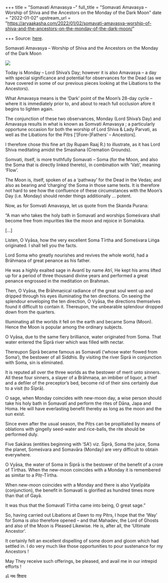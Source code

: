 +++
title = "Somavati Amavasya –"
full_title = "Somavati Amavasya – Worship of Shiva and the Ancestors on the Monday of the Dark Moon"
date = "2022-01-02"
upstream_url = "https://aryaakasha.com/2022/01/02/somavati-amavasya-worship-of-shiva-and-the-ancestors-on-the-monday-of-the-dark-moon/"

+++
Source: [here](https://aryaakasha.com/2022/01/02/somavati-amavasya-worship-of-shiva-and-the-ancestors-on-the-monday-of-the-dark-moon/).

Somavati Amavasya – Worship of Shiva and the Ancestors on the Monday of the Dark Moon

![](https://aryaakasha.files.wordpress.com/2022/01/rupam-raaj-r-mahakaal3-custom-1.jpg?w=809)

Today is Monday – Lord Shiva’s Day; however it is also Amavasya – a day
with special significance and potential for observances for the Dead (as
we have covered in some of our previous pieces looking at the Libations
to the Ancestors).

What Amavasya means is the ‘Dark’ point of the Moon’s 28-day cycle –
where it is immediately prior to, and about to reach full occlusion
afore it begins to lighten again.

The conjunction of these two observances, Monday (Lord Shiva’s Day) and
Amavasya results in what is known as Somvati Amavasya ; a particularly
opportune occasion for both the worship of Lord Shiva & Lady Parvati, as
well as the Libations for the Pitrs \[‘\[Fore-\]Fathers’ – Ancestors\].

I therefore chose this fine art (by Rupam Raaj R.) to illustrate, as it
has Lord Shiva meditating amidst the Smashana (Cremation Grounds).

Somvati, itself, is more truthfully Somavati – Soma (for the Moon, and
also the Soma that is directly linked thereto), in combination with
‘Vati’, meaning ‘Flow’.

The Moon is, itself, spoken of as a ‘pathway’ for the Dead in the Vedas;
and also as bearing and ‘charging’ the Soma in those same texts. It is
therefore not hard to see how the confluence of these circumstances with
the Moon’s Day (i.e. Monday) should render things additionally … potent.

Now, as for Somvati Amavasya, let us quote from the Skanda Purana:

“A man who takes the holy bath in Somavatī and worships Someśvara shall
become free from impurities like the moon and rejoice in Somaloka.

\[…\]

Listen, O Vyāsa, how the very excellent Soma Tīrtha and Someśvara Liṅga
originated. I shall tell you the facts.

Lord Soma who greatly nourishes and revives the whole world, had a
Brāhmaṇa of great penance as his father.

He was a highly exalted sage in Avantī by name Atrī, He kept his arms
lifted up for a period of three thousand divine years and performed a
great penance engrossed in the meditation on Brahman.

Then, O Vyāsa, the Brāhmaṇical radiance of the great soul went up and
dripped through his eyes illuminating the ten directions. On seeing the
splendour enveloping the ten direction, O Vyāsa, the directions
themselves found it difficult to contain it. Thereupon, the unbearable
splendour dropped down from the quarters.

Illuminating all the worlds it fell on the earth and became Soma (Moon).
Hence the Moon is popular among the ordinary subjects.

O Vyāsa, due to the same fiery brilliance, water originated from Soma.
That water entered the Śiprā river which was filled with nectar.

Thereupon Śiprā became famous as Somavatī (‘whose water flowed from
Soma’), the bestower of all Siddhis. By visiting the river Śiprā in
conjunction with Soma, sin is eliminated.

It is reputed all over the three worlds as the bestower of merit unto
sinners. All these four sinners, a slayer of a Brāhmaṇa, an imbiber of
liquor, a thief and a defiler of the preceptor’s bed, become rid of
their sins certainly due to a visit (to Śīprā).

O sage, when Monday coincides with new-moon day, a wise person should
take his holy bath in Somavatī and perform the rites of Dāna, Japa and
Homa. He will have everlasting benefit thereby as long as the moon and
the sun exist.

Since even after the usual season, the Pitṛs can be propitiated by means
of oblations with gingelly seed-water and rice-balls, the rite should be
performed duly.

Five Sakāras (entities beginning with ‘SA’) viz. Śiprā, Soma the juice,
Soma the planet, Someśvara and Somavāra (Monday) are very difficult to
obtain everywhere.

O Vyāsa, the water of Soma in Śiprā is the bestower of the benefit of a
crore of Tīrthas. When the new-moon coincides with a Monday it is
remembered as simitar to a Pitṛ-Tīrtha.

When new-moon coincides with a Monday and there is also Vyatīpāta
(conjunction), the benefit in Somavatī is glorified as hundred times
more than that of Gayā.

It was thus that the Somavatī Tīrtha came into being, O great sage.”

So, having carried out Libations at Dawn to my Pitrs, I hope that the
‘Way’ for Soma is *also* therefore opened – and that Mahadev, the Lord
of Ghosts and also of the Moon is Pleased Likewise. He is, after all,
the ‘Ultimate Ancestor’.

It certainly felt an excellent dispelling of some doom and gloom which
had settled in. I do very much like those opportunities to pour
sustenance for my Ancestors !

May They receive such offerings, be pleased, and avail me in our
intrepid efforts !

ॐ नमः शिवाय
